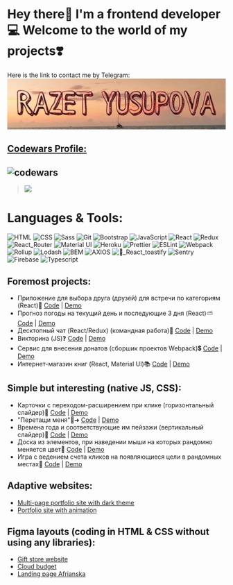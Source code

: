 # Hey there👋 I'm a frontend developer💻 Welcome to the world of my projects❣️ 
Here is the link to contact me by Telegram:
[![Header](https://github.com/wonder-girl92/wonder-girl92/blob/main/assets/logo.jpg)](https://t.me/Razet13)

## [Codewars Profile:](https://www.codewars.com/users/wonder-girl92)  
![codewars](https://www.codewars.com/users/wonder-girl92/badges/large)
---------
>![](https://komarev.com/ghpvc/?username=wonder-girl92&color=red&style=for-the-badge&label=GITHUB+PROFILE+VIEWS)
# Languages & Tools:
![HTML](https://img.shields.io/badge/-Html-E85E2A?style=for-the-badge&logo=html5&logoColor=F8F9F9)
![CSS](https://img.shields.io/badge/-Css-blue?style=for-the-badge&logo=css3&logoColor=F8F9F9)
![Sass](https://img.shields.io/badge/-Sass-F990D6?style=for-the-badge&logo=sass&logoColor=white)
![Git](https://img.shields.io/badge/-Git-grey?style=for-the-badge&logo=git&logoColor=orange)
![Bootstrap](https://img.shields.io/badge/-Bootstrap-8249C1?style=for-the-badge&logo=bootstrap&logoColor=F8F9F9)
![JavaScript](https://img.shields.io/badge/-JavaScript-grey?style=for-the-badge&logo=javascript&logoColor=yellow)
![React](https://img.shields.io/badge/-React-black?style=for-the-badge&logo=react&logoColor=1FDDF3)
![Redux](https://img.shields.io/badge/-Redux-lightgrey?style=for-the-badge&logo=redux&logoColor=purple)
![React_Router](https://img.shields.io/badge/-React_Router-grey?style=for-the-badge&logo=react-router)
![Material UI](https://img.shields.io/badge/-MaterialUI-FDE8F9?style=for-the-badge&logo=MUI)
![Heroku](https://img.shields.io/badge/-Heroku-8249C1?style=for-the-badge&logo=heroku&logoColor=white)
![Prettier](https://img.shields.io/badge/-Prettier-grey?style=for-the-badge&logo=prettier&logoColor=orange)
![ESLint](https://img.shields.io/badge/-ESLint-lightgrey?style=for-the-badge&logo=eslint&logoColor=1F67F3)
![Webpack](https://img.shields.io/badge/-Webpack-black?style=for-the-badge&logo=webpack&logoColor=blue)
![Rollup](https://img.shields.io/badge/-Rollup-FBC352?style=for-the-badge&logo=rollup.js)
![Lodash](https://img.shields.io/badge/-Lodash-283646?style=for-the-badge&logo=lodash&logoColor=white)
![BEM](https://img.shields.io/badge/-BEM-darkblue?style=for-the-badge&logo=BEM&logoColor=white)
![AXIOS](https://img.shields.io/badge/-AXIOS-F3EFFD?style=for-the-badge&logo=AXIOS&logoColor=8659F8)
![🚀_React_toastify](https://img.shields.io/badge/-🚀_React_toastify-9CF4D2?style=for-the-badge)
![Sentry](https://img.shields.io/badge/-Sentry-FCD4B5?style=for-the-badge&logo=sentry&logoColor=783292)
![Firebase](https://img.shields.io/badge/-Firebase-5F3466?style=for-the-badge&logo=firebase&logoColor=yellow)
![Typescript](https://img.shields.io/badge/-TypeScript-blue?style=for-the-badge&logo=typescript&logoColor=white)
## Foremost projects:
- Приложение для выбора друга (друзей) для встречи по категориям (React)👫 [Code](https://github.com/wonder-girl92/fast-company-app) | [Demo](https://wonder-girl92.github.io/fast-company-app/)
- Прогноз погоды на текущий день и последующие 3 дня (React)⛅ [Code](https://github.com/wonder-girl92/weather-forecast) | [Demo](https://wonder-girl92.github.io/weather-forecast/)
- Десктопный чат (React/Redux) (командная работа)📨 [Code](https://github.com/wonder-girl92/react-chat) | [Demo](https://wonder-girl92.github.io/react-chat/)
- Викторина (JS)❓ [Code](https://github.com/wonder-girl92/quiz-on-JS) | [Demo](https://wonder-girl92.github.io/quiz-on-JS/)
- Сервис для внесения донатов (сборшик проектов Webpack)💲 [Code](https://github.com/wonder-girl92/service-for-donation-webpack) | [Demo](https://wonder-girl92.github.io/service-for-donation-webpack/)
- Интернет-магазин книг (React, Material UI)📚 [Code](https://github.com/wonder-girl92/online-store-of-books) | [Demo](https://wonder-girl92.github.io/online-store-of-books/)
## Simple but interesting (native JS, CSS):
- Карточки с переходом-расширением при клике (горизонтальный слайдер)🥭 [Code](https://github.com/wonder-girl92/cards) | [Demo](https://wonder-girl92.github.io/cards/)
- "Перетащи меня"🔁➜ [Code](https://github.com/wonder-girl92/drag-n-drop) | [Demo](https://wonder-girl92.github.io/drag-n-drop/)
- Времена года и соответствующие им пейзажи (вертикальный слайдер)🌱 [Code](https://github.com/wonder-girl92/slider-vertical) | [Demo](https://wonder-girl92.github.io/slider-vertical/)
- Доска из элементов, при наведении мыши на которых рандомно меняется цвет💟 [Code](https://github.com/wonder-girl92/love-board) | [Demo](https://wonder-girl92.github.io/love-board/)
- Игра с ведением счета кликов на появляющиеся цели в рандомных местах🎯 [Code](https://github.com/wonder-girl92/aim-game) | [Demo](https://wonder-girl92.github.io/aim-game/)

## Adaptive websites:
- [Multi-page portfolio site with dark theme](https://wonder-girl92.github.io/portfolio-site-multipage/)
- [Portfolio site with animation](https://wonder-girl92.github.io/portfolio-site/)
## Figma layouts (coding in HTML & CSS without using any libraries):
- [Gift store website](https://wonder-girl92.github.io/gift-store-website/)
- [Cloud budget](https://wonder-girl92.github.io/cloud-budget/)
- [Landing page Afrianska](https://wonder-girl92.github.io/landing-page-afrianska/)
